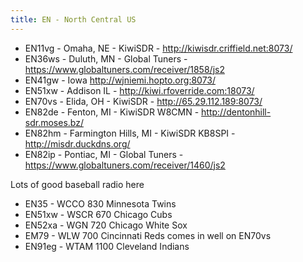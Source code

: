 ```yaml
---
title: EN - North Central US
---
```

* EN11vg - Omaha, NE - KiwiSDR - http://kiwisdr.criffield.net:8073/
* EN36ws - Duluth, MN - Global Tuners - https://www.globaltuners.com/receiver/1858/js2
* EN41gw - Iowa http://wjniemi.hopto.org:8073/
* EN51xw - Addison IL - http://kiwi.rfoverride.com:18073/
* EN70vs - Elida, OH - KiwiSDR - http://65.29.112.189:8073/
* EN82de - Fenton, MI - KiwiSDR W8CMN - http://dentonhill-sdr.moses.bz/
* EN82hm - Farmington Hills, MI - KiwiSDR KB8SPI - http://misdr.duckdns.org/
* EN82ip - Pontiac, MI - Global Tuners - https://www.globaltuners.com/receiver/1460/js2

Lots of good baseball radio here

* EN35 - WCCO 830 Minnesota Twins
* EN51xw - WSCR 670 Chicago Cubs 
* EN52xa - WGN 720 Chicago White Sox 
* EM79 - WLW 700 Cincinnati Reds comes in well on EN70vs
* EN91eg - WTAM 1100 Cleveland Indians
